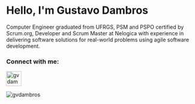 <h1>Hello, I'm Gustavo Dambros</h1>

Computer Engineer graduated from UFRGS, PSM and PSPO certified by Scrum.org, Developer and Scrum Master at Nelogica with experience in delivering software solutions for real-world problems using agile software development.

<h3 align="left">Connect with me:</h3>
<p align="left">
<a href="https://linkedin.com/in/gvdambros" target="blank"><img align="center" src="https://img.flaticon.com/icons/png/512/174/174857.png" alt="gvdambros" height="40" width="40" /></a>
</p>

<p><img align="center" src="https://github-readme-stats.vercel.app/api/top-langs?username=gvdambros&show_icons=true&locale=en&layout=compact" alt="gvdambros" /></p>
